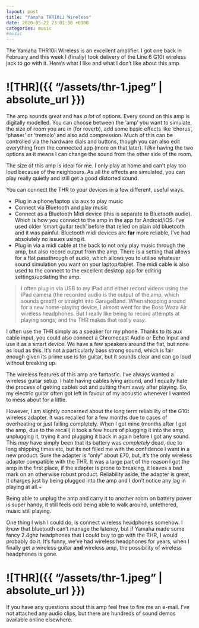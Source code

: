 ```yaml
---
layout: post
title: "Yamaha THR10ii Wireless"
date: 2020-05-22 23:01:30 +0100
categories: music
#music
---
```



The Yamaha THR10ii Wireless is an excellent amplifier. I got one back in February and this week I (finally) took delivery of the Line 6 G10t wireless jack to go with it. Here‘s what I like and what I don’t like about this amp.

# ![THR]({{ “/assets/thr-1.jpeg” | absolute_url }})

The amp sounds great and has *a lot* of options. Every sound on this amp is digitally modelled. You can choose between the ‘amp’ you want to simulate, the size of room you are in (for reverb), add some basic effects like ‘chorus’, ‘phaser’ or ‘tremolo’ and also add compression. Much of this can be controlled via the hardware dials and buttons, though you can also edit everything from the connected app (more on that later). I _like_ having the two options as it means I can change the sound from the other side of the room.

The size of this amp is ideal for me. I only play at home and can’t play too loud because of the neighbours. As all the effects are simulated, you can play really quietly and still get a good distorted sound.

You can connect the THR to your devices in a few different, useful ways. 

+ Plug in a phone/laptop via aux to play music
+ Connect via Bluetooth and play music
+ Connect as a Bluetooth Midi device (this is separate to Bluetooth audio). Which is how you connect to the amp in the app for Android/iOS. I’ve used older ‘smart guitar tech’ before that relied on plain old bluetooth and it was painful. Bluetooth midi devices are **far** more reliable, I’ve had absolutely no issues using it.
+ Plug in via a midi cable at the back to not only play music through the amp, but also record output from the amp. There is a setting that allows for a flat passthrough of audio, which allows you to utilise whatever sound simulation you want on your laptop/tablet. The midi cable is also used to the connect to the excellent desktop app for editing settings/updating the amp.

> I often plug in via USB to my iPad and either record videos using the iPad camera (the recorded audio is the output of the amp, which sounds great!) or straight into GarageBand. When shopping around for a new home-playing device, I almost went for the Boss Waza Air wireless headphones. But I really like being to record attempts at playing songs, and the THR makes that really easy.


I often use the THR simply as a speaker for my phone. Thanks to its aux cable input, you could also connect a Chromecast Audio or Echo Input and use it as a smart device. We have a few speakers around the flat, but none as loud as this. It’s not a particularly bass strong sound, which is fair enough given its prime use is for guitar, but it sounds clear and can go loud without breaking up.


The wireless features of this amp are fantastic. I’ve always wanted a wireless guitar setup. I hate having cables lying around, and I equally hate the process of getting cables out and putting them away after playing. So, my electric guitar often got left in favour of my acoustic whenever I wanted to mess about for a little.

However, I am slightly concerned about the long term reliability of the G10t wireless adapter. It was recalled for a few months due to cases of overheating or just failing completely. When I got mine (months after I got the amp, due to the recall) it took a few hours of plugging it into the amp, unplugging it, trying it and plugging it back in again before I got any sound. This _may_ have simply been that its battery was _completely_ dead, due to long shipping times etc, but its not filled me with the confidence I want in a new product. Sure the adapter is “only” about £70, but, it’s the only wireless adapter compatible with the THR. It was a large part of the reason I got the amp in the first place, if the adapter is prone to breaking, it leaves a bad mark on an otherwise robust product. Reliability aside, the adapter is great, it charges just by being plugged into the amp and I don’t notice any lag in playing at all.÷

Being able to unplug the amp and carry it to another room on battery power is super handy, it still feels odd being able to walk around, untethered, music still playing.

One thing I wish I could do, is connect wireless headphones somehow. I _know_ that bluetooth can’t manage the latency, but if Yamaha made some fancy 2.4ghz headphones that I could buy to go with the THR, I would probably do it. It’s funny, we’ve had wireless headphones for years, when I finally get a wireless guitar **and** wireless amp, the possibility of wireless headphones is gone.

# ![THR]({{ “/assets/thr-1.jpeg” | absolute_url }})

If you have any questions about this amp feel free to fire me an e-mail. I’ve not attached any audio clips, but there are hundreds of sound demos available online elsewhere.